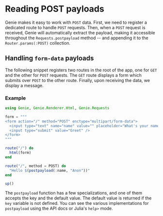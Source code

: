 # Reading POST payloads

Genie makes it easy to work with `POST` data. First, we need to register a dedicated route to handle `POST` requests.
Then, when a `POST` request is received, Genie will automatically extract the payload, making it accessible throughout
the `Requests.postpayload` method -- and appending it to the `Router.params(:POST)` collection.

## Handling `form-data` payloads

The following snippet registers two routes in the root of the app, one for `GET` and the other for `POST` requests.
The `GET` route displays a form which submits over `POST` to the other route. Finally, upon receiving the data,
we display a message.

### Example

```julia
using Genie, Genie.Renderer.Html, Genie.Requests

form = """
<form action="/" method="POST" enctype="multipart/form-data">
  <input type="text" name="name" value="" placeholder="What's your name?" />
  <input type="submit" value="Greet" />
</form>
"""

route("/") do
  html(form)
end

route("/", method = POST) do
  "Hello $(postpayload(:name, "Anon"))"
end

up()
```

The `postpayload` function has a few specializations, and one of them accepts the key and the default value. The default
value is returned if the `key` variable is not defined. You can see the various implementations for `postpayload` using
the API docs or Julia's `help>` mode.
